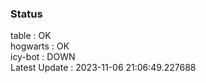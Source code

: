 ### Status


table : OK  
hogwarts : OK  
icy-bot : DOWN  
Latest Update : 2023-11-06 21:06:49.227688
